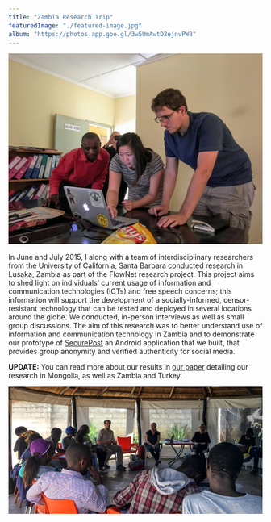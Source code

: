 ```yaml
---
title: "Zambia Research Trip"
featuredImage: "./featured-image.jpg"
album: "https://photos.app.goo.gl/3w5UmAwtD2ejnvPW8"
---
```


<div class="img-right"><img src="work.jpg" alt="Michael Nekrasov examining network setup at a HIV center"></div>

In June and July 2015, I along with a team of interdisciplinary researchers from the University of California, Santa Barbara conducted research in Lusaka, Zambia as part of the FlowNet research project. This project aims to shed light on individuals’ current usage of information and communication technologies (ICTs) and free speech concerns; this information will support the development of a socially-informed, censor-resistant technology that can be tested and deployed in several locations around the globe. We conducted, in-person interviews as well as small group discussions. The aim of this research was to better understand use of information and communication technology in Zambia and to demonstrate our prototype of [SecurePost](https://securepost.co) an Android application that we built, that provides group anonymity and verified authenticity for social media.

**UPDATE:**
You can read more about our results in [our paper](/papers/Nekrasov_2018_11_JISA.pdf) detailing our research in Mongolia, as well as Zambia and Turkey.


![Conducting Training at a local restaurant](group.jpg)
